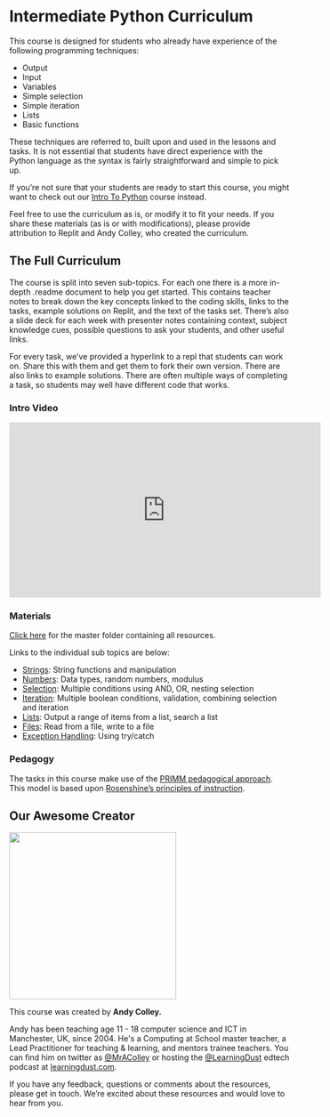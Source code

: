 # Intermediate Python Curriculum

This course is designed for students who already have experience of the following programming techniques:
- Output
- Input
- Variables
- Simple selection
- Simple iteration
- Lists
- Basic functions

These techniques are referred to, built upon and used in the lessons and tasks. It is not essential that students have direct experience with the Python language as the syntax is fairly straightforward and simple to pick up.

If you’re not sure that your students are ready to start this course, you might want to check out our [Intro To Python](https://docs.replit.com/curriculum/introPython) course instead.

Feel free to use the curriculum as is, or modify it to fit your needs. If you share these materials (as is or with modifications), please provide attribution to Replit and Andy Colley, who created the curriculum.

## The Full Curriculum

The course is split into seven sub-topics. For each one there is a more in-depth .readme document to help you get started. This contains teacher notes to break down the key concepts linked to the coding skills, links to the tasks, example solutions on Replit, and the text of the tasks set. There’s also a slide deck for each week with presenter notes containing context, subject knowledge cues, possible questions to ask your students, and other useful links.

For every task, we’ve provided a hyperlink to a repl that students can work on. Share this with them and get them to fork their own version. There are also links to example solutions. There are often multiple ways of completing a task, so students may well have different code that works.

### Intro Video


<iframe width="560" height="315" src="https://www.youtube.com/embed/RkhricaF5Jc" frameborder="0" allow="accelerometer; autoplay; clipboard-write; encrypted-media; gyroscope; picture-in-picture" allowfullscreen></iframe>



### Materials

[Click here](https://drive.google.com/drive/folders/1cOtJLGhjBoc27cj7FQLP78ADnZ7D0y-6?usp=sharing) for the master folder containing all resources.

Links to the individual sub topics are below:
- [Strings](https://drive.google.com/drive/folders/1J7JqajOuTB1nsEnu6wy-lNxXyeAN062Y?usp=sharing): String functions and manipulation
- [Numbers](https://drive.google.com/drive/folders/1v8rEV4jNlbNMOuPOxCelwism9D8yvj8K?usp=sharing): Data types, random numbers, modulus
- [Selection](https://drive.google.com/drive/folders/1PKyQgFfc4lBYXB7oIdG8CPhETnOJyFHh?usp=sharing): Multiple conditions using AND, OR, nesting selection
- [Iteration](https://drive.google.com/drive/folders/1GATYadADxJnYBOF6WRq9_kWbQ5AgYepa?usp=sharing): Multiple boolean conditions, validation, combining selection and iteration
- [Lists](https://drive.google.com/drive/folders/1A2SLvxSZPGD180wYYa_QuWoJFYJ53H-S?usp=sharing): Output a range of items from a list, search a list
- [Files](https://drive.google.com/drive/folders/1fnyhMq618-5ixP_JxGTg5Y1SJjx25yes?usp=sharing): Read from a file, write to a file
- [Exception Handling](https://drive.google.com/drive/folders/1Ty16cT9-JTj9wGQbsmsW2vm_WHn5KQac?usp=sharing): Using try/catch

### Pedagogy

The tasks in this course make use of the [PRIMM pedagogical approach](https://primming.wordpress.com/).  This model is based upon [Rosenshine’s principles of instruction](https://www.aft.org/sites/default/files/periodicals/Rosenshine.pdf).

## Our Awesome Creator

<img class="profile_pic" src="/images/curriculumImg/andy.jpg" width="300px"/>

This course was created by **Andy Colley.**

Andy has been teaching age 11 - 18 computer science and ICT in Manchester, UK, since 2004. He's a Computing at School master teacher, a Lead Practitioner for teaching & learning, and mentors trainee teachers. You can find him on twitter as [@MrAColley](https://twitter.com/mracolley) or hosting the [@LearningDust](https://twitter.com/learningdust) edtech podcast at [learningdust.com](https://www.learningdust.com/).

If you have any feedback, questions or comments about the resources, please get in touch.  We’re excited about these resources and would love to hear from you.